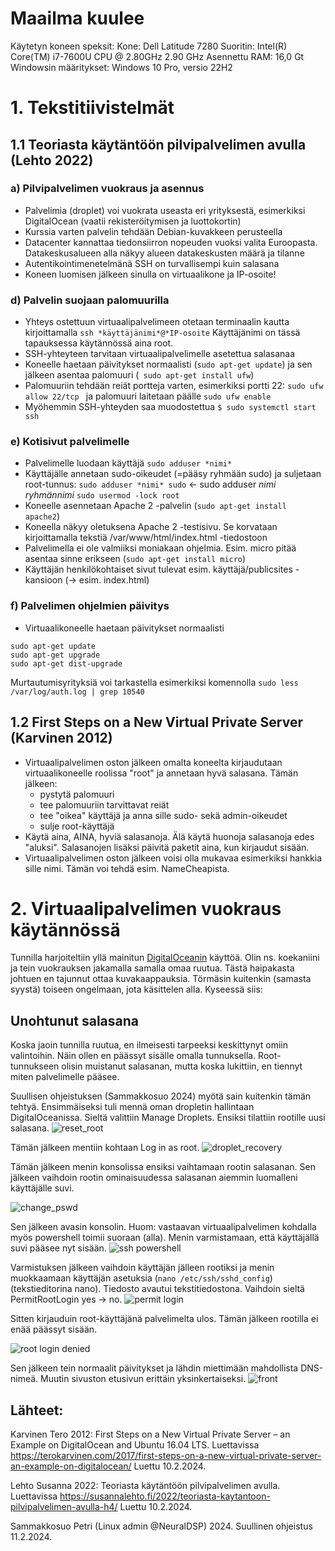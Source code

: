 # Maailma kuulee

Käytetyn koneen speksit:
Kone: Dell Latitude 7280
Suoritin: Intel(R) Core(TM) i7-7600U CPU @ 2.80GHz 2.90 GHz
Asennettu RAM: 16,0 Gt
Windowsin määritykset: Windows 10 Pro, versio 22H2

# 1. Tekstitiivistelmät

## 1.1 Teoriasta käytäntöön pilvipalvelimen avulla (Lehto 2022)

### a) Pilvipalvelimen vuokraus ja asennus
- Palvelimia (droplet) voi vuokrata useasta eri yrityksestä, esimerkiksi DigitalOcean (vaatii rekisteröitymisen ja luottokortin)
- Kurssia varten palvelin tehdään Debian-kuvakkeen perusteella
- Datacenter kannattaa tiedonsiirron nopeuden vuoksi valita Euroopasta. Datakeskusalueen alla näkyy alueen datakeskusten määrä ja tilanne
- Autentikointimenetelmänä SSH on turvallisempi kuin salasana
- Koneen luomisen jälkeen sinulla on virtuaalikone ja IP-osoite!

### d) Palvelin suojaan palomuurilla

- Yhteys ostettuun virtuaalipalvelimeen otetaan terminaalin kautta kirjoittamalla ``` ssh *käyttäjänimi*@*IP-osoite ``` Käyttäjänimi on tässä tapauksessa käytännössä aina root.
- SSH-yhteyteen tarvitaan virtuaalipalvelimelle asetettua salasanaa
- Koneelle haetaan päivitykset normaalisti (```sudo apt-get update```) ja sen jälkeen asentaa palomuuri (``` sudo apt-get install ufw```)
- Palomuuriin tehdään reiät portteja varten, esimerkiksi portti 22: ```sudo ufw allow 22/tcp ``` ja palomuuri laitetaan päälle ``` sudo ufw enable ```
- Myöhemmin SSH-yhteyden saa muodostettua ```$ sudo systemctl start ssh``` 

### e) Kotisivut palvelimelle

- Palvelimelle luodaan käyttäjä ```sudo adduser *nimi* ```
- Käyttäjälle annetaan sudo-oikeudet (=pääsy ryhmään sudo) ja suljetaan root-tunnus:
``` sudo adduser *nimi* sudo ``` <- sudo adduser *nimi* *ryhmännimi*
```sudo usermod -lock root ```
- Koneelle asennetaan Apache 2 -palvelin (```sudo apt-get install apache2```)
- Koneella näkyy oletuksena Apache 2 -testisivu. Se korvataan kirjoittamalla tekstiä /var/www/html/index.html -tiedostoon
- Palvelimella ei ole valmiiksi moniakaan ohjelmia. Esim. micro pitää asentaa sinne erikseen (```sudo apt-get install micro```)
- Käyttäjän henkilökohtaiset sivut tulevat esim. käyttäjä/publicsites -kansioon (-> esim. index.html)


### f) Palvelimen ohjelmien päivitys
- Virtuaalikoneelle haetaan päivitykset normaalisti 
```
sudo apt-get update
sudo apt-get upgrade
sudo apt-get dist-upgrade
```
Murtautumisyrityksiä voi tarkastella esimerkiksi komennolla ```sudo less /var/log/auth.log | grep 10540``` 


## 1.2 First Steps on a New Virtual Private Server (Karvinen 2012)

- Virtuaalipalvelimen oston jälkeen omalta koneelta kirjaudutaan virtuaalikoneelle roolissa "root" ja annetaan hyvä salasana. Tämän jälkeen:
	- pystytä palomuuri
	- tee palomuuriin tarvittavat reiät
	- tee "oikea" käyttäjä ja anna sille sudo- sekä admin-oikeudet
	- sulje root-käyttäjä
- Käytä aina, AINA, hyviä salasanoja. Älä käytä huonoja salasanoja edes "aluksi". Salasanojen lisäksi päivitä paketit aina, kun kirjaudut sisään.
- Virtuaalipalvelimen oston jälkeen voisi olla mukavaa esimerkiksi hankkia sille nimi. Tämän voi tehdä esim. NameCheapista.


# 2. Virtuaalipalvelimen vuokraus käytännössä

Tunnilla harjoiteltiin yllä mainitun [DigitalOceanin](https://cloud.digitalocean.com/) käyttöä. Olin ns. koekaniini ja tein vuokrauksen jakamalla samalla omaa ruutua. Tästä haipakasta johtuen en tajunnut ottaa kuvakaappauksia. Törmäsin kuitenkin (samasta syystä) toiseen ongelmaan, jota käsittelen alla. Kyseessä siis:

## Unohtunut salasana

Koska jaoin tunnilla ruutua, en ilmeisesti tarpeeksi keskittynyt omiin valintoihin. Näin ollen en päässyt sisälle omalla tunnuksella. Root-tunnukseen olisin muistanut salasanan, mutta koska lukittiin, en tiennyt miten palvelimelle pääsee.

Suullisen ohjeistuksen (Sammakkosuo 2024) myötä sain kuitenkin tämän tehtyä. Ensimmäiseksi tuli mennä oman dropletin hallintaan DigitalOceanissa. Sieltä valittiin Manage Droplets.
Ensiksi tilattiin rootille uusi salasana. 
![reset_root](https://raw.githubusercontent.com/makumyyra/Linux-servers/main/md_images/reset_root.jpg)

Tämän jälkeen mentiin kohtaan Log in as root.
![droplet_recovery](https://raw.githubusercontent.com/makumyyra/Linux-servers/main/md_images/droplet_recovery.jpg)

Tämän jälkeen menin konsolissa ensiksi vaihtamaan rootin salasanan. Sen jälkeen vaihdoin rootin ominaisuudessa salasanan aiemmin luomalleni käyttäjälle suvi.

![change_pswd](https://raw.githubusercontent.com/makumyyra/Linux-servers/main/md_images/change_psw.jpg)

Sen jälkeen avasin konsolin. Huom: vastaavan virtuaalipalvelimen kohdalla myös powershell toimii suoraan (alla). Menin varmistamaan, että käyttäjällä suvi pääsee nyt sisään.
![ssh powershell](https://raw.githubusercontent.com/makumyyra/Linux-servers/main/md_images/ssh_pwsh.jpg)

Varmistuksen jälkeen vaihdoin käyttäjän jälleen rootiksi ja menin muokkaamaan käyttäjän asetuksia (```nano /etc/ssh/sshd_config```) (tekstieditorina nano). Tiedosto avautui tekstitiedostona. Vaihdoin sieltä PermitRootLogin yes -> no. 
![permit login](https://raw.githubusercontent.com/makumyyra/Linux-servers/main/md_images/permit_root.jpg)

Sitten kirjauduin root-käyttäjänä palvelimelta ulos. Tämän jälkeen rootilla ei enää päässyt sisään.

![root login denied](https://raw.githubusercontent.com/makumyyra/Linux-servers/main/md_images/root_deny.jpg)

Sen jälkeen tein normaalit päivitykset ja lähdin miettimään mahdollista DNS-nimeä.
Muutin sivuston etusivun erittäin yksinkertaiseksi.
![front](https://raw.githubusercontent.com/makumyyra/Linux-servers/main/md_images/etusivu.JPG)



## Lähteet:

Karvinen Tero 2012: First Steps on a New Virtual Private Server – an Example on DigitalOcean and Ubuntu 16.04 LTS. Luettavissa https://terokarvinen.com/2017/first-steps-on-a-new-virtual-private-server-an-example-on-digitalocean/ Luettu 10.2.2024.

Lehto Susanna 2022: Teoriasta käytäntöön pilvipalvelimen avulla. Luettavissa https://susannalehto.fi/2022/teoriasta-kaytantoon-pilvipalvelimen-avulla-h4/ Luettu 10.2.2024.

Sammakkosuo Petri (Linux admin @NeuralDSP) 2024. Suullinen ohjeistus 11.2.2024.